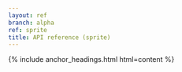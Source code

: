 ```yaml
---
layout: ref
branch: alpha
ref: sprite
title: API reference (sprite)
---
```

{% include anchor_headings.html html=content %}